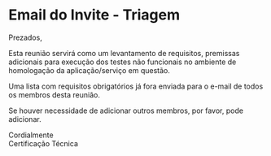 # Email do Invite - Triagem

Prezados,<br />

Esta reunião servirá como um levantamento de requisitos, premissas adicionais para execução dos testes não funcionais no ambiente de homologação da aplicação/serviço em questão.<br />

Uma lista com requisitos obrigatórios já fora enviada para o e-mail de todos os membros desta reunião.<br />

Se houver necessidade de adicionar outros membros, por favor, pode adicionar.<br />

Cordialmente<br />
Certificação Técnica
